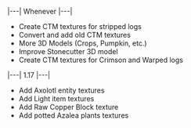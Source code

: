 |---| Whenever |---|
- Create CTM textures for stripped logs
- Convert and add old CTM textures
- More 3D Models (Crops, Pumpkin, etc.)
- Improve Stonecutter 3D model
- Create CTM textures for Crimson and Warped logs

|---| 1.17 |---|
- Add Axolotl entity textures
- Add Light item textures
- Add Raw Copper Block texture
- Add potted Azalea plants textures
